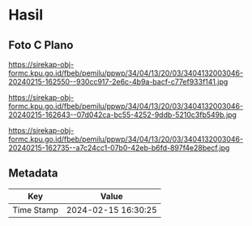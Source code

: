 # Hasil

## Foto C Plano

https://sirekap-obj-formc.kpu.go.id/fbeb/pemilu/ppwp/34/04/13/20/03/3404132003046-20240215-162550--930cc917-2e6c-4b9a-bacf-c77ef933f141.jpg

https://sirekap-obj-formc.kpu.go.id/fbeb/pemilu/ppwp/34/04/13/20/03/3404132003046-20240215-162643--07d042ca-bc55-4252-9ddb-5210c3fb549b.jpg

https://sirekap-obj-formc.kpu.go.id/fbeb/pemilu/ppwp/34/04/13/20/03/3404132003046-20240215-162735--a7c24cc1-07b0-42eb-b6fd-897f4e28becf.jpg


## Metadata

| Key        | Value               |
| ---------- | ------------------- |
| Time Stamp | 2024-02-15 16:30:25 |



